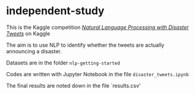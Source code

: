 # independent-study
This is the Kaggle competition [*Natural Language Processing with Disaster Tweets*](https://www.kaggle.com/competitions/nlp-getting-started) on Kaggle

The aim is to use NLP to identify whether the tweets are actually announcing a disaster.

Datasets are in the folder `nlp-getting-started`

Codes are written with Jupyter Notebook in the file `disaster_tweets.ipynb`

The final results are noted down in the file `results.csv'
